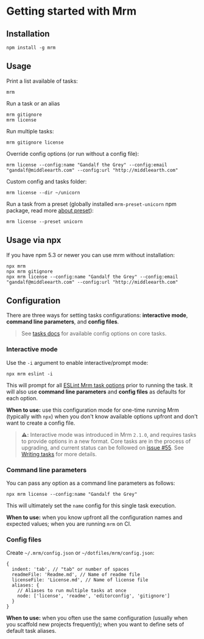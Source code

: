 # Getting started with Mrm

## Installation

```
npm install -g mrm
```

## Usage

Print a list available of tasks:

```shell
mrm
```

Run a task or an alias

```shell
mrm gitignore
mrm license
```

Run multiple tasks:

```shell
mrm gitignore license
```

Override config options (or run without a config file):

```shell
mrm license --config:name "Gandalf the Grey" --config:email "gandalf@middleearth.com" --config:url "http://middleearth.com"
```

Custom config and tasks folder:

```shell
mrm license --dir ~/unicorn
```

Run a task from a preset (globally installed `mrm-preset-unicorn` npm package, read more [about preset](#custom-presets)):

```shell
mrm license --preset unicorn
```

## Usage via npx

If you have npm 5.3 or newer you can use mrm without installation:

```shell
npx mrm
npx mrm gitignore
npx mrm license --config:name "Gandalf the Grey" --config:email "gandalf@middleearth.com" --config:url "http://middleearth.com"
```

## Configuration

There are three ways for setting tasks configurations: **interactive mode**, **command line parameters**, and **config files**.

> See [tasks docs](../Readme.md#tasks) for available config options on core tasks.

### Interactive mode

Use the `-i` argument to enable interactive/prompt mode:

```shell
npx mrm eslint -i
```

This will prompt for all [ESLint Mrm task options](https://github.com/sapegin/mrm/tree/master/packages/mrm-task-eslint#options) prior to running the task. It will also use **command line parameters** and **config files** as defaults for each option.

**When to use:** use this configuration mode for one-time running Mrm (typically with `npx`) when you don't know available options upfront and don't want to create a config file.

> **:warning::** Interactive mode was introduced in Mrm `2.1.0`, and requires tasks to provide options in a new format. Core tasks are in the process of upgrading, and current status can be followed on [issue #55](https://github.com/sapegin/mrm/issues/55). See [Writing tasks](./Writing_tasks.md) for more details.

### Command line parameters

You can pass any option as a command line parameters as follows:

```shell
npx mrm license --config:name "Gandalf the Grey"
```

This will ultimately set the `name` config for this single task execution.

**When to use:** when you know upfront all the configuration names and expected values; when you are running `mrm` on CI.

### Config files

Create `~/.mrm/config.json` or `~/dotfiles/mrm/config.json`:

```json5
{
  indent: 'tab', // "tab" or number of spaces
  readmeFile: 'Readme.md', // Name of readme file
  licenseFile: 'License.md', // Name of license file
  aliases: {
    // Aliases to run multiple tasks at once
    node: ['license', 'readme', 'editorconfig', 'gitignore']
  }
}
```

**When to use:** when you often use the same configuration (usually when you scaffold new projects frequently); when you want to define sets of default task aliases.
